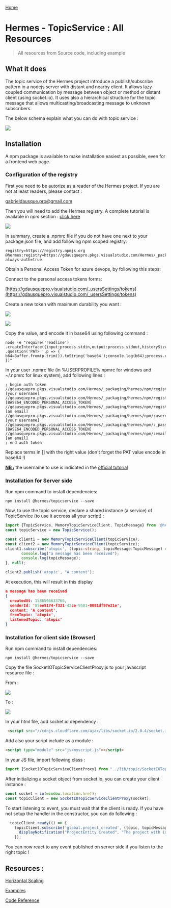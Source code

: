[Home](./README.md)

# Hermes - TopicService : All Resources
>All resources from Source code, including example 

## What it does

The topic service of the Hermes project introduce a publish/subscribe pattern in a nodejs server with distant and nearby client. 
It allows lazy coupled communication by message between object or method or distant client (using socket.io). 
It uses also a hierarchical structure for the topic message that allows multicasting/broadcasting message to unknown subscribers.

The below schema explain what you can do with topic service : 

![](Images/topicservice-schemas.png)

## Installation

A npm package is available to make installation easiest as possible, even for a frontend web page.

### Configuration of the registry

First you need to be autorize as a reader of the Hermes project. If you are not at least readers, please contact : 

[gabrieldausque.pro@gmail.com](mailto:gabrieldausque.pro@gmail.com)

Then you will need to add the Hermes registry. A complete tutorial is available in *npm* section : [click here](https://gdausquepro.visualstudio.com/Hermes/_packaging?_a=connect&feed=hermes)

![](Images/npm-feed-connect-001.png)

In summary, create a .npmrc file if you do not have one next to your package.json file, and add following npm scoped registry:

```
registry=https://registry.npmjs.org
@hermes:registry=https://gdausquepro.pkgs.visualstudio.com/Hermes/_packaging/hermes/npm/registry/
always-auth=true
```   

Obtain a Personal Access Token for azure devops, by following this steps: 

Connect to the personal access tokens forms:

[https://gdausquepro.visualstudio.com/_usersSettings/tokens](https://gdausquepro.visualstudio.com/_usersSettings/tokens)

Create a new token with maximum durability you want : 

![](Images/pat-001.png)

![](Images/pat-002.png)

Copy the value, and encode it in base64 using following command :

 ```
 node -e "require('readline') .createInterface({input:process.stdin,output:process.stdout,historySize:0}) .question('PAT> ',p => { b64=Buffer.from(p.trim()).toString('base64');console.log(b64);process.exit(); })"
 ```

In your user .npmrc file (in %USERPROFILE%\.npmrc for windows and ~/.npmrc for linux system), add following lines :

```
; begin auth token
//gdausquepro.pkgs.visualstudio.com/Hermes/_packaging/hermes/npm/registry/:username=[your username]
//gdausquepro.pkgs.visualstudio.com/Hermes/_packaging/hermes/npm/registry/:_password=[BASE64_ENCODED_PERSONAL_ACCESS_TOKEN]
//gdausquepro.pkgs.visualstudio.com/Hermes/_packaging/hermes/npm/registry/:email=[an email]
//gdausquepro.pkgs.visualstudio.com/Hermes/_packaging/hermes/npm/:username=[your username]
//gdausquepro.pkgs.visualstudio.com/Hermes/_packaging/hermes/npm/:_password=[BASE64_ENCODED_PERSONAL_ACCESS_TOKEN]
//gdausquepro.pkgs.visualstudio.com/Hermes/_packaging/hermes/npm/:email=[an email]
; end auth token
```
Replace terms in [] with the right value (don't forget the PAT value encode in base64 !)

**<u>NB :</u>** the username to use is indicated in the [official tutorial](https://gdausquepro.visualstudio.com/Hermes/_packaging?_a=connect&feed=hermes)

### Installation for Server side

Run npm command to install dependencies:

```
npm install @hermes/topicservice --save
```

Now, to use the topic service, declare a shared instance (a service) of TopicService (to use it accross all your script) : 

``` ts
import {TopicService, MemoryTopicServiceClient, TopicMessage} from '@hermes/topicservice';
const topicService = new TopicService();

const client1 = new MemoryTopicServiceClient(topicService);
const client2 = new MemoryTopicServiceClient(topicService);
client1.subscribe('atopic', (topic:string, topicMessage:TopicMessage) =>{
       console.log("a message has been received");
       console.log(topicMessage);
}, null);

client2.publish('atopic', "A content");

```
At execution, this will result in this display

``` json
a message has been received
{
  createdAt: 1586506633766,
  senderId: '85ee5174-f321-42ce-9501-0081df97e21e',
  content: 'A content',
  fromTopic: 'atopic',
  listenedTopic: 'atopic'
}
```

### Installation for client side (Browser)

 Run npm command to install dependencies:
 
 ```
npm install @hermes/topicservice --save
```

Copy the file SocketIOTopicServiceClientProxy.js to your javascript resource file : 

 From : 
 
 ![](Images/clientinstall-001.png)
 
 To : 
 
 ![](Images/clientinstall-002.png)

In your html file, add socket.io dependency : 

``` html
 <script src="//cdnjs.cloudflare.com/ajax/libs/socket.io/2.0.4/socket.io.js"></script>
```

Add also your script include as a module : 

 ``` html
 <script type="module" src="js/myscript.js"></script> 
 ```

In your JS file, import following class :
``` js
import {SocketIOTopicServiceClientProxy} from "../lib/topic/SocketIOTopicServiceClientProxy.js";
```
After initializing a socket object from socket.io, you can create your client instance :
``` js
const socket = io(window.location.href);
const topicClient = new SocketIOTopicServiceClientProxy(socket);
```
To start listening to event, you must wait that the client is ready. If you have not setup the handler in the constructor, you can do following :
``` js
  topicClient.ready(() => {
    topicClient.subscribe('global.project_created', (topic, topicMessage) => {
      displayNotification("ProjectEntity Created", "The project with id " + topicMessage.content.id + " has been created")
    });
```
You can now react to any event published on server side if you listen to the right topic !

## Resources :

[Horizontal Scaling](/HorizontalScaling)

[Examples](/Examples)

[Code Reference](/Reference)


